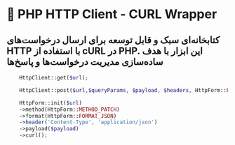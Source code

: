 # 🧰 PHP HTTP Client - CURL Wrapper
## کتابخانه‌ای سبک و قابل توسعه برای ارسال درخواست‌های HTTP با استفاده از cURL در PHP. این ابزار با هدف ساده‌سازی مدیریت درخواست‌ها و پاسخ‌ها



```php
    HttpClient::get($url);
```


```php
    HttpClient::post($url,$queryParams, $payload, $headers, HttpForm::FORMAT_JSON);
```




```php
    HttpForm::init($url)
    ->method(HttpForm::METHOD_PATCH)
    ->format(HttpForm::FORMAT_JSON)
    ->header('Content-Type', 'application/json')
    ->payload($payload)
    ->curl();
```